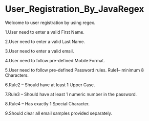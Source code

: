 # User_Registration_By_JavaRegex

Welcome to user registration by using regex.

1.User need to enter a valid First Name.

2.User need to enter a valid Last Name.

3.User need to enter a valid email.

4.User need to follow pre-defined Mobile Format.

5.User need to follow pre-defined Password rules. Rule1– minimum 8 Characters.

6.Rule2 – Should have at least 1 Upper Case.

7.Rule3 – Should have at least 1 numeric number in the password.

8.Rule4 – Has exactly 1 Special Character.

9.Should clear all email samples provided separately.
